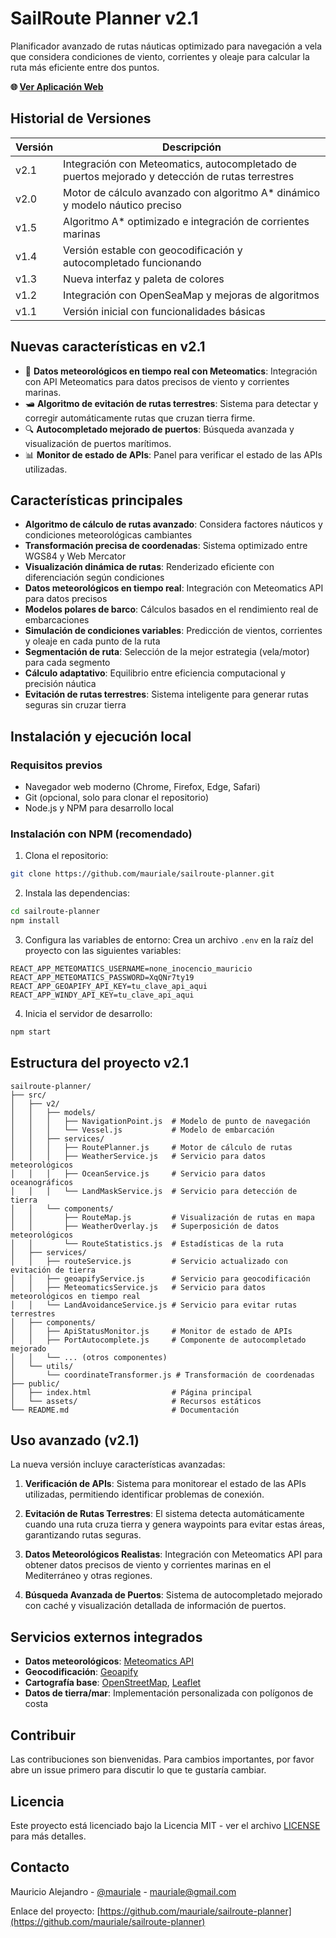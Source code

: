 # SailRoute Planner v2.1

Planificador avanzado de rutas náuticas optimizado para navegación a vela que considera condiciones de viento, corrientes y oleaje para calcular la ruta más eficiente entre dos puntos.

**🌐 [Ver Aplicación Web](https://mauriale.github.io/sailroute-planner/)**

## Historial de Versiones

| Versión | Descripción |
|---------|-------------|
| v2.1 | Integración con Meteomatics, autocompletado de puertos mejorado y detección de rutas terrestres |
| v2.0 | Motor de cálculo avanzado con algoritmo A* dinámico y modelo náutico preciso |
| v1.5 | Algoritmo A* optimizado e integración de corrientes marinas |
| v1.4 | Versión estable con geocodificación y autocompletado funcionando |
| v1.3 | Nueva interfaz y paleta de colores |
| v1.2 | Integración con OpenSeaMap y mejoras de algoritmos |
| v1.1 | Versión inicial con funcionalidades básicas |

## Nuevas características en v2.1

- 🌊 **Datos meteorológicos en tiempo real con Meteomatics**: Integración con API Meteomatics para datos precisos de viento y corrientes marinas.
- 🛥️ **Algoritmo de evitación de rutas terrestres**: Sistema para detectar y corregir automáticamente rutas que cruzan tierra firme.
- 🔍 **Autocompletado mejorado de puertos**: Búsqueda avanzada y visualización de puertos marítimos.
- 📊 **Monitor de estado de APIs**: Panel para verificar el estado de las APIs utilizadas.

## Características principales

- **Algoritmo de cálculo de rutas avanzado**: Considera factores náuticos y condiciones meteorológicas cambiantes
- **Transformación precisa de coordenadas**: Sistema optimizado entre WGS84 y Web Mercator
- **Visualización dinámica de rutas**: Renderizado eficiente con diferenciación según condiciones
- **Datos meteorológicos en tiempo real**: Integración con Meteomatics API para datos precisos
- **Modelos polares de barco**: Cálculos basados en el rendimiento real de embarcaciones
- **Simulación de condiciones variables**: Predicción de vientos, corrientes y oleaje en cada punto de la ruta
- **Segmentación de ruta**: Selección de la mejor estrategia (vela/motor) para cada segmento
- **Cálculo adaptativo**: Equilibrio entre eficiencia computacional y precisión náutica
- **Evitación de rutas terrestres**: Sistema inteligente para generar rutas seguras sin cruzar tierra

## Instalación y ejecución local

### Requisitos previos
- Navegador web moderno (Chrome, Firefox, Edge, Safari)
- Git (opcional, solo para clonar el repositorio)
- Node.js y NPM para desarrollo local

### Instalación con NPM (recomendado)
1. Clona el repositorio:
```bash
git clone https://github.com/mauriale/sailroute-planner.git
```
2. Instala las dependencias:
```bash
cd sailroute-planner
npm install
```
3. Configura las variables de entorno:
   Crea un archivo `.env` en la raíz del proyecto con las siguientes variables:
```
REACT_APP_METEOMATICS_USERNAME=none_inocencio_mauricio
REACT_APP_METEOMATICS_PASSWORD=XqQNr7ty19
REACT_APP_GEOAPIFY_API_KEY=tu_clave_api_aqui
REACT_APP_WINDY_API_KEY=tu_clave_api_aqui
```
4. Inicia el servidor de desarrollo:
```bash
npm start
```

## Estructura del proyecto v2.1

```
sailroute-planner/
├── src/
│   ├── v2/
│   │   ├── models/
│   │   │   ├── NavigationPoint.js  # Modelo de punto de navegación
│   │   │   └── Vessel.js           # Modelo de embarcación
│   │   ├── services/
│   │   │   ├── RoutePlanner.js     # Motor de cálculo de rutas
│   │   │   ├── WeatherService.js   # Servicio para datos meteorológicos
│   │   │   ├── OceanService.js     # Servicio para datos oceanográficos
│   │   │   └── LandMaskService.js  # Servicio para detección de tierra
│   │   └── components/
│   │       ├── RouteMap.js         # Visualización de rutas en mapa
│   │       ├── WeatherOverlay.js   # Superposición de datos meteorológicos
│   │       └── RouteStatistics.js  # Estadísticas de la ruta
│   ├── services/
│   │   ├── routeService.js         # Servicio actualizado con evitación de tierra
│   │   ├── geoapifyService.js      # Servicio para geocodificación
│   │   ├── MeteomaticsService.js   # Servicio para datos meteorológicos en tiempo real
│   │   └── LandAvoidanceService.js # Servicio para evitar rutas terrestres
│   ├── components/
│   │   ├── ApiStatusMonitor.js     # Monitor de estado de APIs
│   │   ├── PortAutocomplete.js     # Componente de autocompletado mejorado
│   │   └── ... (otros componentes)
│   └── utils/
│       └── coordinateTransformer.js # Transformación de coordenadas
├── public/
│   ├── index.html                  # Página principal
│   └── assets/                     # Recursos estáticos
└── README.md                       # Documentación
```

## Uso avanzado (v2.1)

La nueva versión incluye características avanzadas:

1. **Verificación de APIs**: Sistema para monitorear el estado de las APIs utilizadas, permitiendo identificar problemas de conexión.

2. **Evitación de Rutas Terrestres**: El sistema detecta automáticamente cuando una ruta cruza tierra y genera waypoints para evitar estas áreas, garantizando rutas seguras.

3. **Datos Meteorológicos Realistas**: Integración con Meteomatics API para obtener datos precisos de viento y corrientes marinas en el Mediterráneo y otras regiones.

4. **Búsqueda Avanzada de Puertos**: Sistema de autocompletado mejorado con caché y visualización detallada de información de puertos.

## Servicios externos integrados

- **Datos meteorológicos**: [Meteomatics API](https://www.meteomatics.com/en/api/)
- **Geocodificación**: [Geoapify](https://www.geoapify.com/)
- **Cartografía base**: [OpenStreetMap](https://www.openstreetmap.org/), [Leaflet](https://leafletjs.com/)
- **Datos de tierra/mar**: Implementación personalizada con polígonos de costa

## Contribuir

Las contribuciones son bienvenidas. Para cambios importantes, por favor abre un issue primero para discutir lo que te gustaría cambiar.

## Licencia

Este proyecto está licenciado bajo la Licencia MIT - ver el archivo [LICENSE](LICENSE) para más detalles.

## Contacto

Mauricio Alejandro - [@mauriale](https://github.com/mauriale) - mauriale@gmail.com

Enlace del proyecto: [https://github.com/mauriale/sailroute-planner](https://github.com/mauriale/sailroute-planner)
